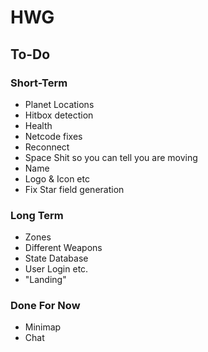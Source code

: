# HWG

## To-Do

### Short-Term

* Planet Locations
* Hitbox detection
* Health
* Netcode fixes
* Reconnect
* Space Shit so you can tell you are moving
* Name
* Logo & Icon etc
* Fix Star field generation

### Long Term

* Zones
* Different Weapons
* State Database
* User Login etc.
* "Landing"

### Done For Now
* Minimap
* Chat